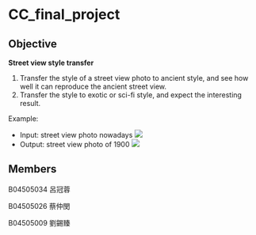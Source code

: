 # CC_final_project
## Objective
**Street view style transfer**
1. Transfer the style of a street view photo to ancient style, and see how well it can reproduce the ancient street view.
2. Transfer the style to exotic or sci-fi style, and expect the interesting result.

Example:
- Input: street view photo nowadays
![](https://trello-attachments.s3.amazonaws.com/5c015c13d6b08b8db130c270/5c015c2c9a8b2348a580b0b9/20d439820287a97357194111de77852f/before.png)
- Output: street view photo of 1900
![](https://trello-attachments.s3.amazonaws.com/5c015c13d6b08b8db130c270/5c015c2c9a8b2348a580b0b9/77a0cea9f4a0974b88bd9b9b2edce264/now.png)

## Members
B04505034 呂冠蓉

B04505026 蔡仲閔

B04505009 劉錫臻
